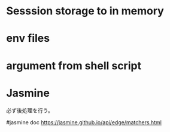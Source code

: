 # Sesssion storage to in memory

# env files
# argument from shell script


# Jasmine
必ず後処理を行う。

#jasmine doc
https://jasmine.github.io/api/edge/matchers.html
